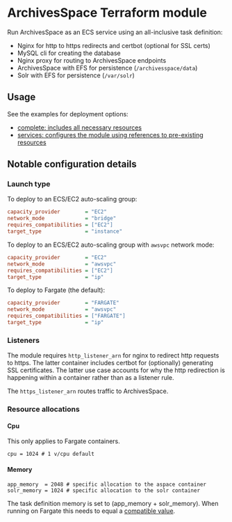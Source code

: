 # ArchivesSpace Terraform module

Run ArchivesSpace as an ECS service using an all-inclusive
task definition:

- Nginx for http to https redirects and certbot (optional for SSL certs)
- MySQL cli for creating the database
- Nginx proxy for routing to ArchivesSpace endpoints
- ArchivesSpace with EFS for persistence (`/archivesspace/data`)
- Solr with EFS for persistence (`/var/solr`)

## Usage

See the examples for deployment options:

- [complete: includes all necessary resources](./examples/complete/README.md)
- [services: configures the module using references to pre-existing resources](./examples/services/README.md)

## Notable configuration details

### Launch type

To deploy to an ECS/EC2 auto-scaling group:

```ini
capacity_provider        = "EC2"
network_mode             = "bridge"
requires_compatibilities = ["EC2"]
target_type              = "instance"
```

To deploy to an ECS/EC2 auto-scaling group with `awsvpc` network mode:

```ini
capacity_provider        = "EC2"
network_mode             = "awsvpc"
requires_compatibilities = ["EC2"]
target_type              = "ip"
```

To deploy to Fargate (the default):

```ini
capacity_provider        = "FARGATE"
network_mode             = "awsvpc"
requires_compatibilities = ["FARGATE"]
target_type              = "ip"
```

### Listeners

The module requires `http_listener_arn` for nginx to redirect http
requests to https. The latter container includes certbot for (optionally)
generating SSL certificates. The latter use case accounts for why
the http redirection is happening within a container rather than as
a listener rule.

The `https_listener_arn` routes traffic to ArchivesSpace.

### Resource allocations

#### Cpu

This only applies to Fargate containers.

```hcl
cpu = 1024 # 1 v/cpu default
```

#### Memory

```hcl
app_memory  = 2048 # specific allocation to the aspace container
solr_memory = 1024 # specific allocation to the solr container
```

The task definition memory is set to (app_memory + solr_memory). When
running on Fargate this needs to equal a [compatible value](https://docs.aws.amazon.com/AmazonECS/latest/developerguide/AWS_Fargate.html).
